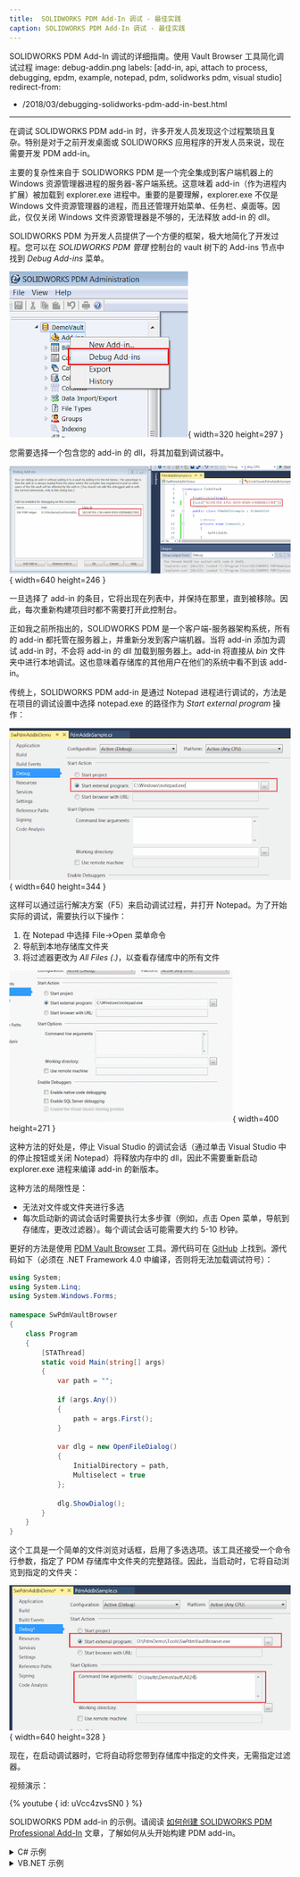 ```yaml
---
title:  SOLIDWORKS PDM Add-In 调试 - 最佳实践
caption: SOLIDWORKS PDM Add-In 调试 - 最佳实践
---
```

 SOLIDWORKS PDM Add-In 调试的详细指南。使用 Vault Browser 工具简化调试过程
image: debug-addin.png
labels: [add-in, api, attach to process, debugging, epdm, example, notepad, pdm, solidworks pdm, visual studio]
redirect-from:
  - /2018/03/debugging-solidworks-pdm-add-in-best.html
---
在调试 SOLIDWORKS PDM add-in 时，许多开发人员发现这个过程繁琐且复杂。特别是对于之前开发桌面或 SOLIDWORKS 应用程序的开发人员来说，现在需要开发 PDM add-in。

主要的复杂性来自于 SOLIDWORKS PDM 是一个完全集成到客户端机器上的 Windows 资源管理器进程的服务器-客户端系统。这意味着 add-in（作为进程内扩展）被加载到 explorer.exe 进程中。重要的是要理解，explorer.exe 不仅是 Windows 文件资源管理器的进程，而且还管理开始菜单、任务栏、桌面等。因此，仅仅关闭 Windows 文件资源管理器是不够的，无法释放 add-in 的 dll。

SOLIDWORKS PDM 为开发人员提供了一个方便的框架，极大地简化了开发过程。您可以在 *SOLIDWORKS PDM 管理* 控制台的 vault 树下的 Add-ins 节点中找到 *Debug Add-ins* 菜单。

![在管理面板中的 Debug add-in 命令](debug-addin.png){ width=320 height=297 }

您需要选择一个包含您的 add-in 的 dll，将其加载到调试器中。

![add-in 的 GUID](debug-addins-register.png){ width=640 height=246 }

一旦选择了 add-in 的条目，它将出现在列表中，并保持在那里，直到被移除。因此，每次重新构建项目时都不需要打开此控制台。

正如我之前所指出的，SOLIDWORKS PDM 是一个客户端-服务器架构系统，所有的 add-in 都托管在服务器上，并重新分发到客户端机器。当将 add-in 添加为调试 add-in 时，不会将 add-in 的 dll 加载到服务器上。add-in 将直接从 *bin* 文件夹中进行本地调试。这也意味着存储库的其他用户在他们的系统中看不到该 add-in。

传统上，SOLIDWORKS PDM add-in 是通过 Notepad 进程进行调试的，方法是在项目的调试设置中选择 notepad.exe 的路径作为 *Start external program* 操作：

![在外部 Notepad 应用程序中开始调试](start-ext-prg-notepad.png){ width=640 height=344 }

这样可以通过运行解决方案（F5）来启动调试过程，并打开 Notepad。为了开始实际的调试，需要执行以下操作：

1. 在 Notepad 中选择 File->Open 菜单命令
1. 导航到本地存储库文件夹
1. 将过滤器更改为 *All Files (*.*)*，以查看存储库中的所有文件

![在 Notepad 中调试 add-in](debug-notepad.gif){ width=400 height=271 }

这种方法的好处是，停止 Visual Studio 的调试会话（通过单击 Visual Studio 中的停止按钮或关闭 Notepad）将释放内存中的 dll，因此不需要重新启动 explorer.exe 进程来编译 add-in 的新版本。

这种方法的局限性是：

* 无法对文件或文件夹进行多选
* 每次启动新的调试会话时需要执行太多步骤（例如，点击 Open 菜单，导航到存储库，更改过滤器）。每个调试会话可能需要大约 5-10 秒钟。

更好的方法是使用 [PDM Vault Browser](https://github.com/codestackdev/pdm-vault-browser/releases/tag/initial) 工具。源代码可在 [GitHub](https://github.com/codestackdev/pdm-vault-browser) 上找到。源代码如下（必须在 .NET Framework 4.0 中编译，否则将无法加载调试符号）：

~~~ cs
using System;
using System.Linq;
using System.Windows.Forms;

namespace SwPdmVaultBrowser
{
    class Program
    {
        [STAThread]
        static void Main(string[] args)
        {
            var path = "";

            if (args.Any())
            {
                path = args.First();
            }

            var dlg = new OpenFileDialog()
            {
                InitialDirectory = path,
                Multiselect = true 
            };

            dlg.ShowDialog();
        }
    }
}

~~~

这个工具是一个简单的文件浏览对话框，启用了多选选项。该工具还接受一个命令行参数，指定了 PDM 存储库中文件夹的完整路径。因此，当启动时，它将自动浏览到指定的文件夹：

![使用 PDM Vault Browser 调试 add-in](debug-with-pdm-vault-browser.png){ width=640 height=328 }

现在，在启动调试器时，它将自动将您带到存储库中指定的文件夹，无需指定过滤器。

视频演示：

{% youtube { id: uVcc4zvsSN0 } %}

SOLIDWORKS PDM add-in 的示例。请阅读 [如何创建 SOLIDWORKS PDM Professional Add-In](/docs/codestack/solidworks-pdm-api/getting-started/add-ins/create/) 文章，了解如何从头开始构建 PDM add-in。

<details>
<summary>C# 示例</summary>

~~~ cs
using EdmLib;
using System;
using System.Linq;
using System.Runtime.InteropServices;

namespace CodeStack
{
    [ComVisible(true)]
    [Guid("8219E7E8-1765-4699-B509-E9DD84B337B4")]
    public class PdmAddInSample : IEdmAddIn5
    {
        private enum Commands_e
        {
            GetIds
        }
        
        public void GetAddInInfo(ref EdmAddInInfo poInfo, IEdmVault5 poVault, IEdmCmdMgr5 poCmdMgr)
        {
            poInfo.mbsAddInName = "SW PDM Helper";
            poInfo.mbsDescription = "Utility functions for SOLIDWORKS PDM";
            poInfo.mlAddInVersion = 1;
            poInfo.mlRequiredVersionMajor = 17; //SOLIDWORKS PDM 2017 SP0

            poCmdMgr.AddCmd((int)Commands_e.GetIds, "Get ID");
        }

        public void OnCmd(ref EdmCmd poCmd, ref Array ppoData)
        {
            if (poCmd.meCmdType == EdmCmdType.EdmCmd_Menu)
            {
                if (poCmd.mlCmdID == (int)Commands_e.GetIds)
                {
                    Func<EdmCmdData, int> getIdFunc = (d) => 
                    {
                        var isFile = d.mlObjectID1 != 0;

                        if (isFile)
                        {
                            return d.mlObjectID1;
                        }
                        else
                        {
                            return d.mlObjectID2;
                        }
                    };

                    var msg = string.Join(Environment.NewLine,
                        (ppoData as EdmCmdData[]).Select(
                            d => $"{d.mbsStrData1} - {getIdFunc(d)}").ToArray());

                    (poCmd.mpoVault as IEdmVault10).MsgBox(0, msg);
                }
            }
        }
    }
}

~~~

</details>

<details>
<summary>VB.NET 示例</summary>

~~~ vb
Imports EdmLib
Imports System.Runtime.InteropServices
Imports System.Text

Namespace CodeStack

    <ComVisible(True)>
    <Guid("B761142B-BEEB-4E4D-8332-6B9E9D646B16")>
    Public Class PdmAddInSample
        Implements IEdmAddIn5

        Private Enum Commands_e
            GetIds
        End Enum

        Public Sub GetAddInInfo(ByRef poInfo As EdmAddInInfo, ByVal poVault As IEdmVault5, ByVal poCmdMgr As IEdmCmdMgr5) Implements IEdmAddIn5.GetAddInInfo

            poInfo.mbsAddInName = "SW PDM Helper"
            poInfo.mbsDescription = "Utility functions for SOLIDWORKS PDM"
            poInfo.mlAddInVersion = 1
            poInfo.mlRequiredVersionMajor = 17
            poCmdMgr.AddCmd(CInt(Commands_e.GetIds), "Get ID1")

        End Sub

        Public Sub OnCmd(ByRef poCmd As EdmCmd, ByRef ppoData As Array) Implements IEdmAddIn5.OnCmd

            If poCmd.meCmdType = EdmCmdType.EdmCmd_Menu Then

                If poCmd.mlCmdID = Commands_e.GetIds Then

                    Dim msg As New StringBuilder()

                    For Each data As EdmCmdData In ppoData
                        msg.AppendLine($"{data.mbsStrData1} - {GetId(data)}")
                    Next

                    TryCast(poCmd.mpoVault, IEdmVault10).MsgBox(0, msg.ToString())

                End If
            End If
        End Sub

        Private Function GetId(data As EdmCmdData) As Integer

            Dim isFile = data.mlObjectID1 <> 0

            If isFile Then
                Return data.mlObjectID1
            Else
                Return data.mlObjectID2
            End If

        End Function

    End Class

End Namespace

~~~

</details>